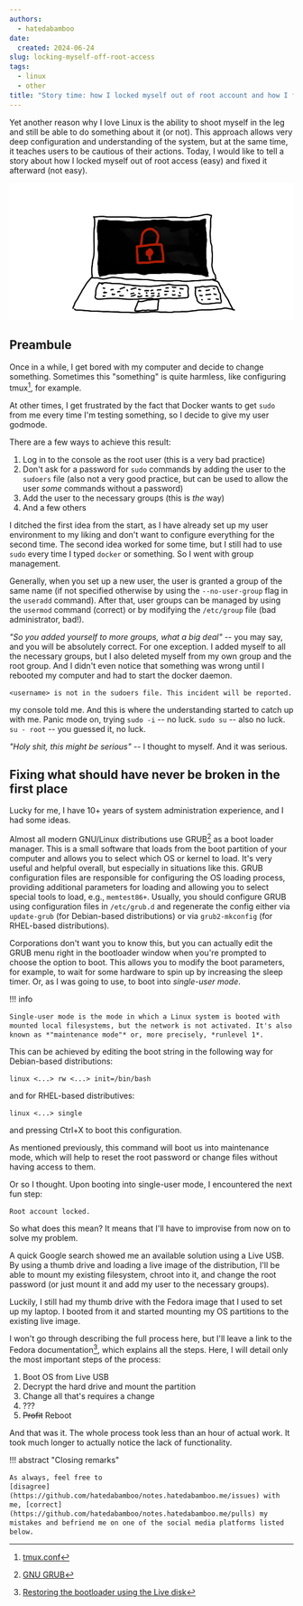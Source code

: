 ```yaml
---
authors:
  - hatedabamboo
date:
  created: 2024-06-24
slug: locking-myself-off-root-access
tags:
  - linux
  - other
title: "Story time: how I locked myself out of root account and how I fixed it"
---
```

Yet another reason why I love Linux is the ability to shoot myself in the leg and still be able to do something about it (or not). This approach allows very deep configuration and understanding of the system, but at the same time, it teaches users to be cautious of their actions. Today, I would like to tell a story about how I locked myself out of root access (easy) and fixed it afterward (not easy).

<!-- more -->

![image](../assets/story-time-how-i-locked-myself-out-of-root-account-and-how-i-fixed-it.webp)

## Preambule

Once in a while, I get bored with my computer and decide to change something. Sometimes this "something" is quite harmless, like configuring tmux[^1], for example.

At other times, I get frustrated by the fact that Docker wants to get `sudo` from me every time I'm testing something, so I decide to give my user godmode.

There are a few ways to achieve this result:

1. Log in to the console as the root user (this is a very bad practice)
2. Don't ask for a password for `sudo` commands by adding the user to the `sudoers` file (also not a very good practice, but can be used to allow the user *some* commands without a password)
3. Add the user to the necessary groups (this is *the* way)
4. And a few others

I ditched the first idea from the start, as I have already set up my user environment to my liking and don't want to configure everything for the second time. The second idea worked for some time, but I still had to use `sudo` every time I typed `docker` or something. So I went with group management.

Generally, when you set up a new user, the user is granted a group of the same name (if not specified otherwise by using the `--no-user-group` flag in the `useradd` command). After that, user groups can be managed by using the `usermod` command (correct) or by modifying the `/etc/group` file (bad administrator, bad!).

*"So you added yourself to more groups, what a big deal"* -- you may say, and you will be absolutely correct. For one exception. I added myself to all the necessary groups, but I also deleted myself from my own group and the root group. And I didn't even notice that something was wrong until I rebooted my computer and had to start the docker daemon.

```shell
<username> is not in the sudoers file. This incident will be reported.
```

my console told me. And this is where the understanding started to catch up with me. Panic mode on, trying `sudo -i` -- no luck. `sudo su` -- also no luck. `su - root` -- you guessed it, no luck.

*"Holy shit, this might be serious"* -- I thought to myself. And it was serious.

## Fixing what should have never be broken in the first place

Lucky for me, I have 10+ years of system administration experience, and I had some ideas.

Almost all modern GNU/Linux distributions use GRUB[^2] as a boot loader manager. This is a small software that loads from the boot partition of your computer and allows you to select which OS or kernel to load. It's very useful and helpful overall, but especially in situations like this. GRUB configuration files are responsible for configuring the OS loading process, providing additional parameters for loading and allowing you to select special tools to load, e.g., `memtest86+`. Usually, you should configure GRUB using configuration files in `/etc/grub.d` and regenerate the config either via `update-grub` (for Debian-based distributions) or via `grub2-mkconfig` (for RHEL-based distributions).

Corporations don't want you to know this, but you can actually edit the GRUB menu right in the bootloader window when you're prompted to choose the option to boot. This allows you to modify the boot parameters, for example, to wait for some hardware to spin up by increasing the sleep timer. Or, as I was going to use, to boot into *single-user mode*.

!!! info

    Single-user mode is the mode in which a Linux system is booted with mounted local filesystems, but the network is not activated. It's also known as *"maintenance mode"* or, more precisely, *runlevel 1*.

This can be achieved by editing the boot string in the following way for Debian-based distributions:

```shell
linux <...> rw <...> init=/bin/bash
```

and for RHEL-based distributives:

```shell
linux <...> single
```

and pressing Ctrl+X to boot this configuration.

As mentioned previously, this command will boot us into maintenance mode, which will help to reset the root password or change files without having access to them.

Or so I thought. Upon booting into single-user mode, I encountered the next fun step:

```shell
Root account locked.
```

So what does this mean? It means that I'll have to improvise from now on to solve my problem.

A quick Google search showed me an available solution using a Live USB. By using a thumb drive and loading a live image of the distribution, I'll be able to mount my existing filesystem, chroot into it, and change the root password (or just mount it and add my user to the necessary groups).

Luckily, I still had my thumb drive with the Fedora image that I used to set up my laptop. I booted from it and started mounting my OS partitions to the existing live image.

I won't go through describing the full process here, but I'll leave a link to the Fedora documentation[^3], which explains all the steps. Here, I will detail only the most important steps of the process:

1. Boot OS from Live USB
2. Decrypt the hard drive and mount the partition
3. Change all that's requires a change
4. ???
5. ~~Profit~~ Reboot

And that was it. The whole process took less than an hour of actual work. It took much longer to actually notice the lack of functionality.

!!! abstract "Closing remarks"

    As always, feel free to
    [disagree](https://github.com/hatedabamboo/notes.hatedabamboo.me/issues) with
    me, [correct](https://github.com/hatedabamboo/notes.hatedabamboo.me/pulls) my
    mistakes and befriend me on one of the social media platforms listed below.

[^1]: [tmux.conf](https://github.com/hatedabamboo/dotfiles/blob/master/.tmux.conf)
[^2]: [GNU GRUB](https://www.gnu.org/software/grub/)
[^3]: [Restoring the bootloader using the Live disk](https://docs.fedoraproject.org/en-US/quick-docs/grub2-bootloader/#_restoring_the_bootloader_using_the_live_disk)
